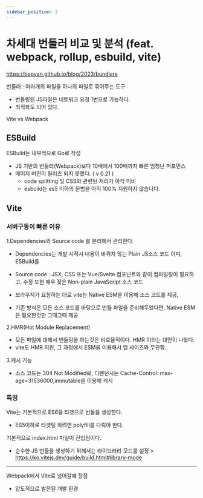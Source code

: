 ```yaml
---
sidebar_position: 2
---
```


# 차세대 번들러 비교 및 분석 (feat. webpack, rollup, esbuild, vite)

https://bepyan.github.io/blog/2023/bundlers


번들러 : 여러개의 파일을 하나의 파일로 묶어주는 도구  
- 번들링된 JS파일은 네트워크 요청 1번으로 가능하다.  
- 최적화도 되어 있다.   



Vite vs Webpack  

## ESBuild  

ESBuild는 내부적으로 Go로 작성  
- JS 기반의 번들러(Webpack)보다 10배에서 100배까지 빠른 엄청난 퍼포먼스   
- 메이저 버전이 릴리즈 되지 못했다. ( v 0.21 )  
  - code splitting 및 CSS와 관련된 처리가 아직 미비 
  - esbuild는 es5 이하의 문법을 아직 100% 지원하지 않습니다.  

## Vite   


### 서버구동이 빠른 이유 

1.Dependencies와 Source code 를 분리해서 관리한다.  
- Dependencies는 개발 시작시 내용이 바뀌지 않는 Plain JS소스 코드 이며, ESBuild를 

- Source code : JSX, CSS 또는 Vue/Svelte 컴포넌트와 같이 컴파일링이 필요하고, 수정 또한 매우 잦은 Non-plain JavaScript 소스 코드  
- 브라우저가 요청하는 대로 vite는 Native ESM을 이용해 소스 코드를 제공, 
- 기존 방식은 모든 소스 코드를 바탕으로 번들 파일을 준비해두었다면, Native ESM은 필요한것만 그때그때 제공    

2.HMR(Hot Module Replacement)  
- 모든 파일에 대해서 번들링을 하는것은 비효율적이다. HMR 이라는 대안이 나왔다.  
- vite도 HMR 지원, 그 과정에서 ESM을 이용해서 앱 사이즈와 무관함.  

3.캐시 기능
- 소스 코드는 304 Not Modified로, 디펜던시는 Cache-Control: max-age=31536000,immutable을 이용해 캐시  

### 특징

Vite는 기본적으로 ES6을 타겟으로 번들을 생성한다.  
- ES5이하로 타겟팅 하려면 polyfill를 다뤄야 한다.  

기본적으로 index.html 파일이 진입점이다.  
- 순수한 JS 번들을 생성하기 위해서는 라이브러리 모드를 설정 > https://ko.vitejs.dev/guide/build.html#library-mode  

---

Webpack에서 Vite로 넘어갈떄 장점  
- 압도적으로 발전된 개발 환경 